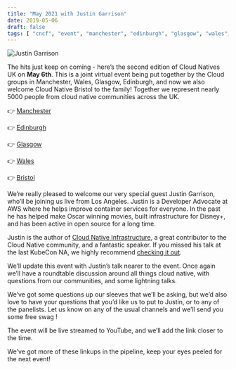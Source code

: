 ```yaml
---
title: "May 2021 with Justin Garrison"
date: 2019-05-06
draft: false
tags: [ "cncf", "event", "manchester", "edinburgh", "glasgow", "wales", "bristol" ]
---
```


![Justin Garrison](/img/justingarrison.png#center)

The hits just keep on coming - here’s the second edition of Cloud Natives UK on **May 6th**. This is a joint virtual event being put together by the Cloud groups in Manchester, Wales, Glasgow, Edinburgh, and now we also welcome Cloud Native Bristol to the family! Together we represent nearly 5000 people from cloud native communities across the UK.

👉 [Manchester](https://www.meetup.com/Cloud-Native-Kubernetes-Manchester/)

👉 [Edinburgh](https://www.meetup.com/cloud-native-kubernetes-edinburgh/)

👉 [Glasgow](https://www.meetup.com/CloudNativeGlasgow/)

👉 [Wales](https://www.meetup.com/cloudnativewales/)

👉 [Bristol](https://www.meetup.com/Bristol-Cloud-Native-DevOps/)

We’re really pleased to welcome our very special guest Justin Garrison, who’ll be joining us live from Los Angeles. Justin is a Developer Advocate at AWS where he helps improve container services for everyone. In the past he has helped make Oscar winning movies, built infrastructure for Disney+, and has been active in open source for a long time.

Justin is the author of [Cloud Native Infrastructure](https://www.amazon.co.uk/Cloud-Native-Infrastructure-Justin-Garrison/dp/1491984309), a great contributor to the Cloud Native community, and a fantastic speaker. If you missed his talk at the last KubeCon NA, we highly recommend [checking it out](https://youtu.be/VtedIghTPzI).

We’ll update this event with Justin’s talk nearer to the event. Once again we’ll have a roundtable discussion around all things cloud native, with questions from our communities, and some lightning talks.

We’ve got some questions up our sleeves that we’ll be asking, but we’d also love to have your questions that you’d like us to put to Justin, or to any of the panelists. Let us know on any of the usual channels and we’ll send you some free swag !

The event will be live streamed to YouTube, and we’ll add the link closer to the time.

We’ve got more of these linkups in the pipeline, keep your eyes peeled for the next event!
